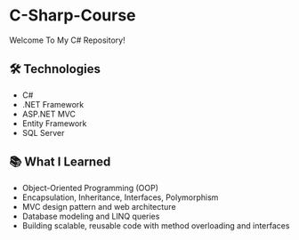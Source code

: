 # C-Sharp-Course
Welcome To My C# Repository!

## 🛠️ Technologies

- C#
- .NET Framework
- ASP.NET MVC
- Entity Framework
- SQL Server

## 📚 What I Learned

- Object-Oriented Programming (OOP)
- Encapsulation, Inheritance, Interfaces, Polymorphism
- MVC design pattern and web architecture
- Database modeling and LINQ queries
- Building scalable, reusable code with method overloading and interfaces
